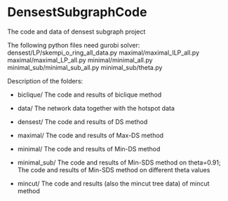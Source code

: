 # DensestSubgraphCode
The code and data of densest subgraph project


The following python files need gurobi solver:
densest/LP/skempi_o_ring_all_data.py
maximal/maximal_ILP_all.py
maximal/maximal_LP_all.py
minimal/minimal_all.py
minimal_sub/minimal_sub_all.py
minimal_sub/theta.py


Description of the folders:
- biclique/
The code and results of biclique method

- data/
The network data together with the hotspot data

- densest/
The code and results of DS method

- maximal/
The code and results of Max-DS method

- minimal/
The code and results of Min-DS method

- minimal_sub/
The code and results of Min-SDS method on theta=0.91;
The code and results of Min-SDS method on different theta values

- mincut/
The code and results (also the mincut tree data) of mincut method
